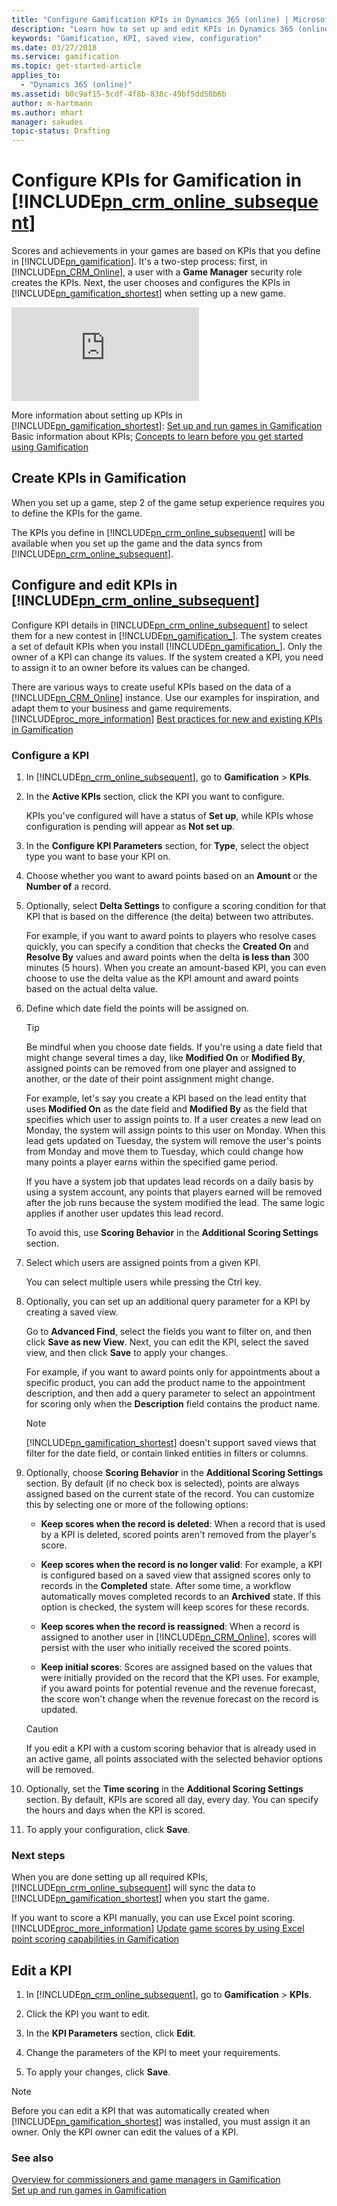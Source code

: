 ```yaml
---
title: "Configure Gamification KPIs in Dynamics 365 (online) | Microsoft Docs"
description: "Learn how to set up and edit KPIs in Dynamics 365 (online) to use them in Dynamics 365 – Gamification games. "
keywords: "Gamification, KPI, saved view, configuration"
ms.date: 03/27/2018
ms.service: gamification
ms.topic: get-started-article
applies_to:
  - "Dynamics 365 (online)"
ms.assetid: b0c9af15-5cdf-4f8b-838c-49bf5dd50b6b
author: m-hartmann
ms.author: mhart
manager: sakudes
topic-status: Drafting
---
```


# Configure KPIs for Gamification in [!INCLUDE[pn_crm_online_subsequent](../includes/pn-crm-online-shortest.md)]

Scores and achievements in your games are based on KPIs that you define in [!INCLUDE[pn_gamification](../includes/pn-gamification-shortest.md)]. It's a two-step process: first, in [!INCLUDE[pn_CRM_Online](../includes/pn-crm-online-shortest.md)], a user with a **Game Manager** security role creates the KPIs. Next, the user chooses and configures the KPIs in [!INCLUDE[pn_gamification_shortest](../includes/pn-gamification-shortest.md)] when setting up a new game.

<div class="embeddedvideo"><iframe src="https://www.microsoft.com/en-us/videoplayer/embed/3ed19c05-ce49-4bc8-a11c-be527217c9ae" frameborder="0" allowfullscreen=""></iframe></div>

More information about setting up KPIs in [!INCLUDE[pn_gamification_shortest](../includes/pn-gamification-shortest.md)]: [Set up and run games in Gamification](run-games.md)  
Basic information about KPIs; [Concepts to learn before you get started using Gamification](get-started.md)

## Create KPIs in Gamification

When you set up a game, step 2 of the game setup experience requires you to define the KPIs for the game.

The KPIs you define in [!INCLUDE[pn_crm_online_subsequent](../includes/pn-crm-online-shortest.md)] will be available when you set up the game and the data syncs from [!INCLUDE[pn_crm_online_subsequent](../includes/pn-crm-online-shortest.md)].

## Configure and edit KPIs in [!INCLUDE[pn_crm_online_subsequent](../includes/pn-crm-online-shortest.md)]

Configure KPI details in [!INCLUDE[pn_crm_online_subsequent](../includes/pn-crm-online-shortest.md)] to select them for a new contest in [!INCLUDE[pn_gamification_](../includes/pn-gamification-shortest.md)]. The system creates a set of default KPIs when you install [!INCLUDE[pn_gamification_](../includes/pn-gamification-shortest.md)]. Only the owner of a KPI can change its values. If the system created a KPI, you need to assign it to an owner before its values can be changed.

There are various ways to create useful KPIs based on the data of a [!INCLUDE[pn_CRM_Online](../includes/pn-crm-online.md)] instance. Use our examples for inspiration, and adapt them to your business and game requirements. [!INCLUDE[proc_more_information](../includes/proc-more-information-md.md)] [Best practices for new and existing KPIs in Gamification](best-practices-kpis.md)  

### Configure a KPI

1.  In [!INCLUDE[pn_crm_online_subsequent](../includes/pn-crm-online-shortest.md)], go to **Gamification** > **KPIs**.

2.  In the **Active KPIs** section, click the KPI you want to configure.

     KPIs you've configured will have a status of **Set up**, while KPIs whose configuration is pending will appear as **Not set up**.

3.  In the **Configure KPI Parameters** section, for **Type**, select the object type you want to base your KPI on.

4. Choose whether you want to award points based on an **Amount** or the **Number of** a record.

5.  Optionally, select **Delta Settings** to configure a scoring condition for that KPI that is based on the difference (the delta) between two attributes.

    For example, if you want to award points to players who resolve cases quickly, you can specify a condition that checks the **Created On** and **Resolve By** values and award points when the delta **is less than** 300 minutes (5 hours). When you create an amount-based KPI, you can even choose to use the delta value as the KPI amount and award points based on the actual delta value.

6.  Define which date field the points will be assigned on.

    > [!TIP]
    > Be mindful when you choose date fields. If you're using a date field that might change several times a day, like **Modified On** or **Modified By**, assigned points can be removed from one player and assigned to another, or the date of their point assignment might change.
    >
    >  For example, let's say you create a KPI based on the lead entity that uses **Modified On** as the date field and **Modified By** as the field that specifies which user to assign points to. If a user creates a new lead on Monday, the system will assign points to this user on Monday. When this lead gets updated on Tuesday, the system will remove the user's points from Monday and move them to Tuesday, which could change how many points a player earns within the specified game period.
    >
    >  If you have a system job that updates lead records on a daily basis by using a system account, any points that players earned will be removed after the job runs because the system modified the lead. The same logic applies if another user updates this lead record.
    >
    >  To avoid this, use **Scoring Behavior** in the **Additional Scoring Settings** section.

7.  Select which users are assigned points from a given KPI.

     You can select multiple users while pressing the Ctrl key.

8.  Optionally, you can set up an additional query parameter for a KPI by creating a saved view.

     Go to **Advanced Find**, select the fields you want to filter on, and then click **Save as new View**. Next, you can edit the KPI, select the saved view, and then click **Save** to apply your changes.

     For example, if you want to award points only for appointments about a specific product, you can add the product name to the appointment description, and then add a query parameter to select an appointment for scoring only when the **Description** field contains the product name.

    > [!NOTE]
    > [!INCLUDE[pn_gamification_shortest](../includes/pn-gamification-shortest.md)] doesn't support saved views that filter for the date field, or contain linked entities in filters or columns.

9.  Optionally, choose **Scoring Behavior** in the **Additional Scoring Settings** section. By default (if no check box is selected), points are always assigned based on the current state of the record. You can customize this by selecting one or more of the following options:

    - **Keep scores when the record is deleted**: When a record that is used by a KPI is deleted, scored points aren't removed from the player's score.

    - **Keep scores when the record is no longer valid**: For example, a KPI is configured based on a saved view that assigned scores only to records in the **Completed** state. After some time, a workflow automatically moves completed records to an **Archived** state. If this option is checked, the system will keep scores for these records.

    - **Keep scores when the record is reassigned**: When a record is assigned to another user in [!INCLUDE[pn_CRM_Online](../includes/pn-crm-online-shortest.md)], scores will persist with the user who initially received the scored points.

    - **Keep initial scores**: Scores are assigned based on the values that were initially provided on the record that the KPI uses. For example, if you award points for potential revenue and the revenue forecast, the score won't change when the revenue forecast on the record is updated.

    > [!CAUTION]
    > If you edit a KPI with a custom scoring behavior that is already used in an active game, all points associated with the selected behavior options will be removed.

10. Optionally, set the **Time scoring** in the **Additional Scoring Settings** section. By default, KPIs are scored all day, every day. You can specify the hours and days when the KPI is scored.

11. To apply your configuration, click **Save**.

### Next steps

When you are done setting up all required KPIs, [!INCLUDE[pn_crm_online_subsequent](../includes/pn-crm-online-shortest.md)] will sync the data to [!INCLUDE[pn_gamification_shortest](../includes/pn-gamification-shortest.md)] when you start the game.

If you want to score a KPI manually, you can use Excel point scoring. [!INCLUDE[proc_more_information](../includes/proc-more-information-md.md)] [Update game scores by using Excel point scoring capabilities in Gamification](update-scores-using-excel-point-scoring.md)

## Edit a KPI

1.  In [!INCLUDE[pn_crm_online_subsequent](../includes/pn-crm-online-shortest.md)], go to **Gamification** > **KPIs**.  

2.  Click the KPI you want to edit.

3.  In the **KPI Parameters** section, click **Edit**.

4.  Change the parameters of the KPI to meet your requirements.

5.  To apply your changes, click **Save**.

> [!NOTE]
> Before you can edit a KPI that was automatically created when [!INCLUDE[pn_gamification_shortest](../includes/pn-gamification-shortest.md)] was installed, you must assign it an owner. Only the KPI owner can edit the values of a KPI.

### See also

 [Overview for commissioners and game managers in Gamification](for-commissioners-game-managers.md)   
 [Set up and run games in Gamification](run-games.md)
